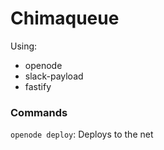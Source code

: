 # Chimaqueue

Using:

* openode
* slack-payload
* fastify

### Commands

`openode deploy`: Deploys to the net